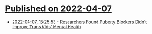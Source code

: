 # [Published on 2022-04-07](index.md)

* [2022-04-07, 18:25:53](https://news.ycombinator.com/item?id=30948461) - [Researchers Found Puberty Blockers Didn’t Improve Trans Kids’ Mental Health](https://jessesingal.substack.com/p/researchers-found-puberty-blockers)
